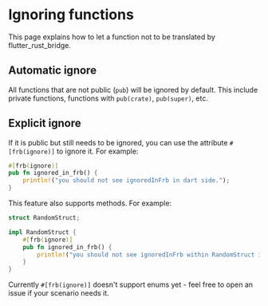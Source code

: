 # Ignoring functions

This page explains how to let a function not to be translated by flutter_rust_bridge.

## Automatic ignore

All functions that are not public (`pub`) will be ignored by default.
This include private functions, functions with `pub(crate)`, `pub(super)`, etc.

## Explicit ignore

If it is public but still needs to be ignored,
you can use the attribute `#[frb(ignore)]` to ignore it.
For example:

```rust
#[frb(ignore)]
pub fn ignored_in_frb() {
    println!("you should not see ignoredInFrb in dart side.");
}
```

This feature also supports methods. For example:

```rust
struct RandomStruct;

impl RandomStruct {
    #[frb(ignore)]
    pub fn ignored_in_frb() {
        println!("you should not see ignoredInFrb within RandomStruct in dart side.");
    }
}
```

Currently `#[frb(ignore)]` doesn't support enums yet - feel free to open an issue if your scenario needs it.
